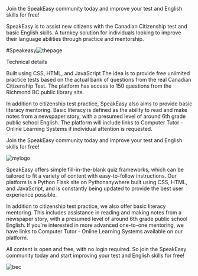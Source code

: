 Join the SpeakEasy community today and improve your test and English skills for free!


SpeakEasy is to assist new citizens with the Canadian Citizenship test and basic English skills. A turnkey solution for individuals looking to improve their language abilities through practice and mentorship.

#Speakeasy![thepage](https://user-images.githubusercontent.com/33843929/220177749-d6ff2405-e81e-48bb-a6b9-84d5e4a0bcf8.png)

Technical details

Built using CSS, HTML, and JavaScript  The idea is to provide free unlimited practice tests based on the actual bank of questions from the real Canadian Citizenship Test. The platform has access to 150 questions from the Richmond BC public library site.

In addition to citizenship test practice, SpeakEasy also aims to provide basic literacy mentoring. Basic literacy is defined as the ability to read and make notes from a newspaper story, with a presumed level of around 6th grade public school English. The platform will include links to Computer Tutor - Online Learning Systems if individual attention is requested.

Join the SpeakEasy community today and improve your test and English skills for free!

![mylogo](https://user-images.githubusercontent.com/33843929/163722229-fcf8bf6d-119b-41e0-9fe3-713792bced1b.jpg)


SpeakEasy offers simple fill-in-the-blank quiz frameworks, which can be tailored to fit a variety of content with easy-to-follow instructions. Our platform is a Python Flask site on Pythonanywhere built using CSS, HTML, and JavaScript, and is constantly being updated to provide the best user experience possible.

In addition to citizenship test practice, we also offer basic literacy mentoring. This includes assistance in reading and making notes from a newspaper story, with a presumed level of around 6th grade public school English. If you're interested in more advanced one-to-one mentoring, we have links to Computer Tutor - Online Learning Systems available on our platform.

All content is open and free, with no login required. So join the SpeakEasy community today and start improving your test and English skills for free!



![bec](https://user-images.githubusercontent.com/33843929/163722255-3f5bf00a-b2b2-4e02-b01d-758103b1b83b.jpg)




